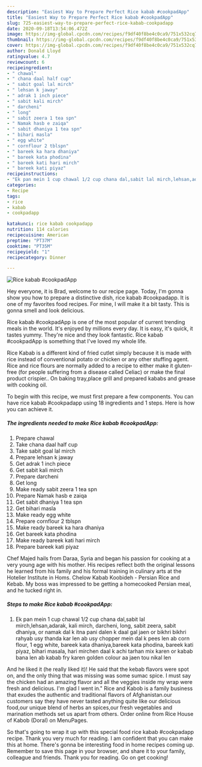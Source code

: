 ```yaml
---
description: "Easiest Way to Prepare Perfect Rice kabab #cookpadApp"
title: "Easiest Way to Prepare Perfect Rice kabab #cookpadApp"
slug: 725-easiest-way-to-prepare-perfect-rice-kabab-cookpadapp
date: 2020-09-18T13:54:06.472Z
image: https://img-global.cpcdn.com/recipes/f9df40f8be4c0ca9/751x532cq70/rice-kabab-cookpadapp-recipe-main-photo.jpg
thumbnail: https://img-global.cpcdn.com/recipes/f9df40f8be4c0ca9/751x532cq70/rice-kabab-cookpadapp-recipe-main-photo.jpg
cover: https://img-global.cpcdn.com/recipes/f9df40f8be4c0ca9/751x532cq70/rice-kabab-cookpadapp-recipe-main-photo.jpg
author: Donald Lloyd
ratingvalue: 4.7
reviewcount: 6
recipeingredient:
- " chawal"
- " chana daal half cup"
- " sabit goal lal mirch"
- " lehsan k jaway"
- " adrak 1 inch piece"
- " sabit kali mirch"
- " darcheni"
- " long"
- " sabit zeera 1 tea spn"
- " Namak hasb e zaiqa"
- " sabit dhaniya 1 tea spn"
- " bihari masla"
- " egg white"
- " cornflour 2 tblspn"
- " bareek ka hara dhaniya"
- " bareek kata phodina"
- " bareek kati hari mirch"
- " bareek kati piyaz"
recipeinstructions:
- "Ek pan mein 1 cup chawal 1/2 cup chana dal,sabit lal mirch,lehsan,adarak, kali mirch, darcheni, long, sabit zeera, sabit dhaniya, or namak dal k itna pani dalen k daal gal jaen or bikhri bikhri rahyab usy thanda kar len ab usy chopper mein dal k pees len ab corn flour, 1 egg white, bareek kata dhaniya,bareek kata phodina, bareek kati piyaz, bihari masala, hari mirchen daal k achi tarhan mix karen or kabab bana len ab kabab fry karen golden colour aa jaen tou nikal len"
categories:
- Recipe
tags:
- rice
- kabab
- cookpadapp

katakunci: rice kabab cookpadapp 
nutrition: 114 calories
recipecuisine: American
preptime: "PT37M"
cooktime: "PT35M"
recipeyield: "1"
recipecategory: Dinner

---
```



![Rice kabab #cookpadApp](https://img-global.cpcdn.com/recipes/f9df40f8be4c0ca9/751x532cq70/rice-kabab-cookpadapp-recipe-main-photo.jpg)

Hey everyone, it is Brad, welcome to our recipe page. Today, I'm gonna show you how to prepare a distinctive dish, rice kabab #cookpadapp. It is one of my favorites food recipes. For mine, I will make it a bit tasty. This is gonna smell and look delicious.

Rice kabab #cookpadApp is one of the most popular of current trending meals in the world. It's enjoyed by millions every day. It is easy, it's quick, it tastes yummy. They're nice and they look fantastic. Rice kabab #cookpadApp is something that I've loved my whole life.

Rice Kabab is a different kind of fried cutlet simply because it is made with rice instead of conventional potato or chicken or any other stuffing agent. Rice and rice flours are normally added to a recipe to either make it gluten-free (for people suffering from a disease called Celiac) or make the final product crispier.. On baking tray,place grill and prepared kababs and grease with cooking oil.


To begin with this recipe, we must first prepare a few components. You can have rice kabab #cookpadapp using 18 ingredients and 1 steps. Here is how you can achieve it.

<!--inarticleads1-->

##### The ingredients needed to make Rice kabab #cookpadApp:

1. Prepare  chawal
1. Take  chana daal half cup
1. Take  sabit goal lal mirch
1. Prepare  lehsan k jaway
1. Get  adrak 1 inch piece
1. Get  sabit kali mirch
1. Prepare  darcheni
1. Get  long
1. Make ready  sabit zeera 1 tea spn
1. Prepare  Namak hasb e zaiqa
1. Get  sabit dhaniya 1 tea spn
1. Get  bihari masla
1. Make ready  egg white
1. Prepare  cornflour 2 tblspn
1. Make ready  bareek ka hara dhaniya
1. Get  bareek kata phodina
1. Make ready  bareek kati hari mirch
1. Prepare  bareek kati piyaz


Chef Majed hails from Daraa, Syria and began his passion for cooking at a very young age with his mother. His recipes reflect both the original lessons he learned from his family and his formal training in culinary arts at the Hotelier Institute in Homs. Chelow Kabab Koobideh - Persian Rice and Kebab. My boss was impressed to be getting a homecooked Persian meal, and he tucked right in. 

<!--inarticleads2-->

##### Steps to make Rice kabab #cookpadApp:

1. Ek pan mein 1 cup chawal 1/2 cup chana dal,sabit lal mirch,lehsan,adarak, kali mirch, darcheni, long, sabit zeera, sabit dhaniya, or namak dal k itna pani dalen k daal gal jaen or bikhri bikhri rahyab usy thanda kar len ab usy chopper mein dal k pees len ab corn flour, 1 egg white, bareek kata dhaniya,bareek kata phodina, bareek kati piyaz, bihari masala, hari mirchen daal k achi tarhan mix karen or kabab bana len ab kabab fry karen golden colour aa jaen tou nikal len


And he liked it (he really liked it)! He said that the kebab flavors were spot on, and the only thing that was missing was some sumac spice. I must say the chicken had an amazing flavor and all the veggies inside my wrap were fresh and delicious. I&#39;m glad I went in.&#34; Rice and Kabob is a family business that exudes the authentic and traditional flavors of Afghanistan.our customers say they have never tasted anything quite like our delicious food,our unique blend of herbs an spices,our fresh vegetables and marination methods set us apart from others. Order online from Rice House of Kabob (Doral) on MenuPages. 

So that's going to wrap it up with this special food rice kabab #cookpadapp recipe. Thank you very much for reading. I am confident that you can make this at home. There's gonna be interesting food in home recipes coming up. Remember to save this page in your browser, and share it to your family, colleague and friends. Thank you for reading. Go on get cooking!
